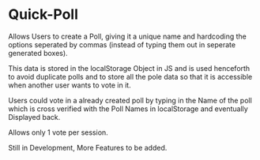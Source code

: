 # Quick-Poll
Allows Users to create a Poll, giving it a unique name and hardcoding the options seperated by commas (instead of typing them out in seperate generated boxes). 

This data is stored in the localStorage Object in JS and is used henceforth to avoid duplicate polls and to store all the pole data so that it is accessible when another user wants to vote in it.

Users could vote in a already created poll by typing in the Name of the poll which is cross verified with the Poll Names in localStorage and eventually Displayed back.

Allows only 1 vote per session.

Still in Development, More Features to be added.
